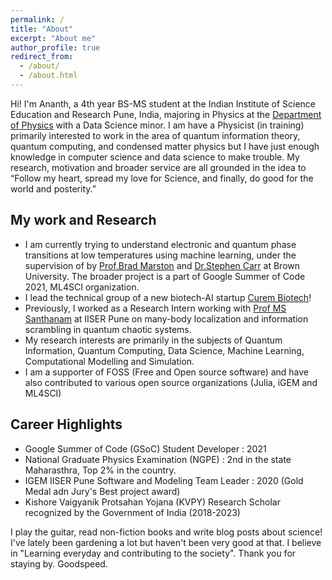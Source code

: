 ```yaml
---
permalink: /
title: "About"
excerpt: "About me"
author_profile: true
redirect_from: 
  - /about/
  - /about.html
---
```


Hi! I'm Ananth, a 4th year BS-MS student at the Indian Institute of Science Education and Research Pune, India, majoring in Physics at the [Department of Physics](https://www.iiserpune.ac.in/) with a Data Science minor. I am have a Physicist (in training) primarily interested to work in the area of quantum information theory, quantum computing, and condensed matter physics but I have just enough knowledge in computer science and data science to make trouble. My research, motivation and broader service are all grounded in the idea to “Follow my heart, spread my love for Science, and finally, do good for the world and posterity.” 


## My work and Research 
- I am currently trying to understand electronic and quantum phase transitions at low temperatures using machine learning, under the supervision of by [Prof.Brad Marston](https://sites.brown.edu/bradmarston/) and [Dr.Stephen Carr](https://sites.google.com/view/stcarr/) at Brown University. The  broader project is a part of Google Summer of Code 2021, ML4SCI organization.  
- I lead the technical group of a new biotech-AI startup [Curem Biotech](https://curembiotech.com/)! 
- Previously, I worked as a Research Intern working with [Prof MS Santhanam](http://www.iiserpune.ac.in/~santh/) at IISER Pune on many-body localization and information scrambling in quantum chaotic systems.
- My research interests are primarily in the subjects of Quantum Information, Quantum Computing, Data Science, Machine Learning, Computational Modelling and Simulation.
- I am a supporter of FOSS (Free and Open source software) and have also contributed to various open source organizations (Julia, iGEM and ML4SCI) 
 
## Career Highlights

- Google Summer of Code (GSoC) Student Developer : 2021
- National Graduate Physics Examination (NGPE) : 2nd in the state Maharasthra,  Top 2% in the country. 
- IGEM IISER Pune Software and Modeling Team Leader : 2020 (Gold Medal adn Jury's Best project award)
- Kishore Vaigyanik Protsahan Yojana (KVPY) Research Scholar recognized by the Government of India (2018-2023)

I play the guitar, read non-fiction books and write blog posts about science! I've lately been gardening a lot but haven't been very good at that. I believe in "Learning everyday and contributing to the society". Thank you for staying by. Goodspeed. 


